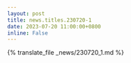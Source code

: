 ```yaml
---
layout: post
title: news.titles.230720-1
date: 2023-07-20 11:00:00+0800
inline: False
---
```


{% translate_file _news/230720_1.md %}
